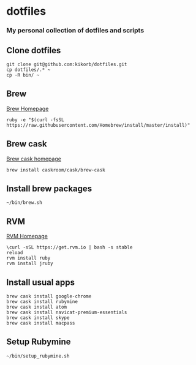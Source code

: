 # dotfiles
### My personal collection of dotfiles and scripts

## Clone dotfiles

    git clone git@github.com:kikorb/dotfiles.git
    cp dotfiles/.* ~
    cp -R bin/ ~

## Brew
[Brew Homepage](http://brew.sh/)

    ruby -e "$(curl -fsSL https://raw.githubusercontent.com/Homebrew/install/master/install)"

## Brew cask
[Brew cask homepage](https://github.com/caskroom/homebrew-cask)

    brew install caskroom/cask/brew-cask

## Install brew packages

    ~/bin/brew.sh
    
## RVM
[RVM Homepage](http://rvm.io/)

    \curl -sSL https://get.rvm.io | bash -s stable
    reload
    rvm install ruby
    rvm install jruby

## Install usual apps

    brew cask install google-chrome
    brew cask install rubymine
    brew cask install atom
    brew cask install navicat-premium-essentials
    brew cask install skype
    brew cask install macpass

## Setup Rubymine

    ~/bin/setup_rubymine.sh

